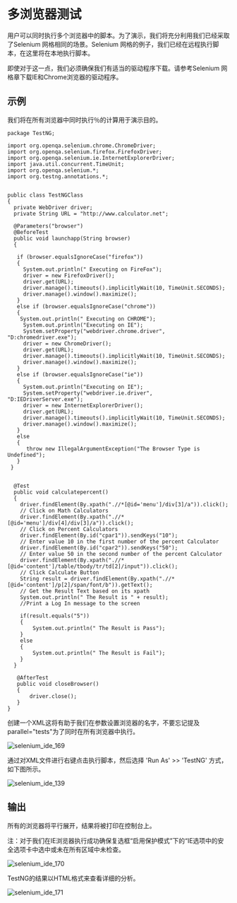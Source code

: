 # 多浏览器测试

用户可以同时执行多个浏览器中的脚本。为了演示，我们将充分利用我们已经采取了Selenium 网格相同的场景。Selenium 网格的例子，我们已经在远程执行脚本，在这里将在本地执行脚本。

即使对于这一点，我们必须确保我们有适当的驱动程序下载。请参考Selenium 网格章下载IE和Chrome浏览器的驱动程序。

## 示例

我们将在所有浏览器中同时执行％的计算用于演示目的。

```
package TestNG;

import org.openqa.selenium.chrome.ChromeDriver;
import org.openqa.selenium.firefox.FirefoxDriver;
import org.openqa.selenium.ie.InternetExplorerDriver;
import java.util.concurrent.TimeUnit;
import org.openqa.selenium.*;
import org.testng.annotations.*;


public class TestNGClass 
{
  private WebDriver driver;
  private String URL = "http://www.calculator.net";
	
  @Parameters("browser")
  @BeforeTest
  public void launchapp(String browser) 
  {		
      
   if (browser.equalsIgnoreCase("firefox")) 
   {
	 System.out.println(" Executing on FireFox");
	 driver = new FirefoxDriver();
	 driver.get(URL);
	 driver.manage().timeouts().implicitlyWait(10, TimeUnit.SECONDS);
	 driver.manage().window().maximize();		
   } 
   else if (browser.equalsIgnoreCase("chrome")) 
   {
	System.out.println(" Executing on CHROME");
	 System.out.println("Executing on IE");
	 System.setProperty("webdriver.chrome.driver", "D:chromedriver.exe");
	 driver = new ChromeDriver();
	 driver.get(URL);
	 driver.manage().timeouts().implicitlyWait(10, TimeUnit.SECONDS);
	 driver.manage().window().maximize();	
   } 
   else if (browser.equalsIgnoreCase("ie")) 
   {
	 System.out.println("Executing on IE");
	 System.setProperty("webdriver.ie.driver", "D:IEDriverServer.exe");
	 driver = new InternetExplorerDriver();
	 driver.get(URL);
	 driver.manage().timeouts().implicitlyWait(10, TimeUnit.SECONDS);
	 driver.manage().window().maximize();		
   }
   else 
   {
      throw new IllegalArgumentException("The Browser Type is Undefined");
   }
 }
	 
	
  @Test
  public void calculatepercent()
  {
	driver.findElement(By.xpath(".//*[@id='menu']/div[3]/a")).click();     	
	// Click on Math Calculators  
	driver.findElement(By.xpath(".//*[@id='menu']/div[4]/div[3]/a")).click();     
	// Click on Percent Calculators
    driver.findElement(By.id("cpar1")).sendKeys("10"); 		
    // Enter value 10 in the first number of the percent Calculator
    driver.findElement(By.id("cpar2")).sendKeys("50");		
    // Enter value 50 in the second number of the percent Calculator    
    driver.findElement(By.xpath(".//*[@id='content']/table/tbody/tr/td[2]/input")).click();	    
    // Click Calculate Button
    String result = driver.findElement(By.xpath(".//*[@id='content']/p[2]/span/font/b")).getText();		    
    // Get the Result Text based on its xpath    
    System.out.println(" The Result is " + result);					
    //Print a Log In message to the screen
        
    if(result.equals("5"))
    {
    	System.out.println(" The Result is Pass");
    }
    else
    {
    	System.out.println(" The Result is Fail");
    }		    
  }
  
   @AfterTest
   public void closeBrowser() 
   {
	   driver.close();	    
   }
}
```

创建一个XML这将有助于我们在参数设置浏览器的名字，不要忘记提及 parallel="tests"为了同时在所有浏览器中执行。

![selenium_ide_169](http://www.yiibai.com/uploads/allimg/140928/19195I014-0.jpg)

通过对XML文件进行右键点击执行脚本，然后选择 'Run As' >> 'TestNG' 方式，如下图所示。

![selenium_ide_139](http://www.yiibai.com/uploads/allimg/140928/19195MU2-1.jpg)

## 输出

所有的浏览器将平行展开，结果将被打印在控制台上。

注：对于我们在IE浏览器执行成功确保复选框“启用保护模式”下的“IE选项中的安全选项卡中选中或未在所有区域中未检查。

![selenium_ide_170](http://www.yiibai.com/uploads/allimg/140928/19195MI2-2.jpg)

TestNG的结果以HTML格式来查看详细的分析。

![selenium_ide_171](http://www.yiibai.com/uploads/allimg/140928/19195G0S-3.jpg)